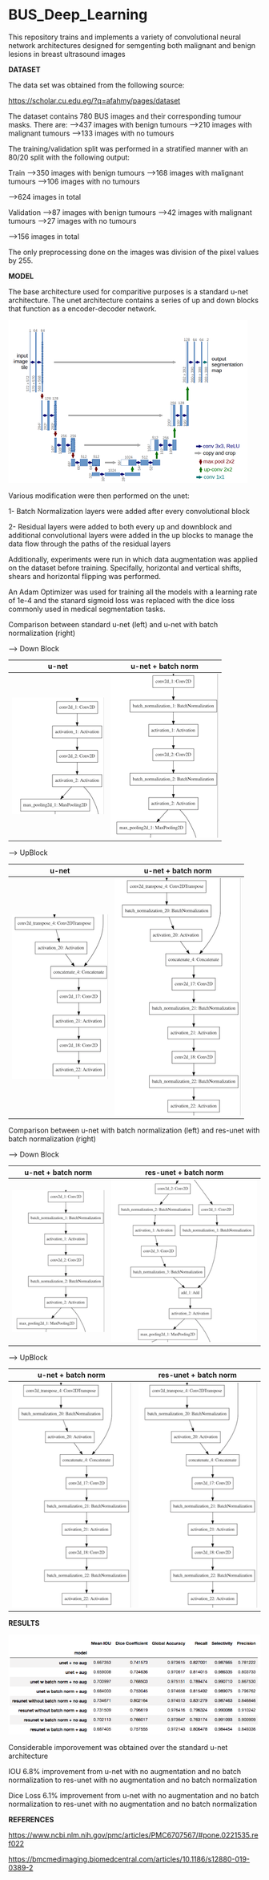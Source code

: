 # BUS_Deep_Learning

This repository trains and implements a variety of convolutional neural network architectures designed for semgenting both malignant and benign lesions in breast ultrasound images

**DATASET**

The data set was obtained from the following source:

https://scholar.cu.edu.eg/?q=afahmy/pages/dataset

The dataset contains 780 BUS images and their corresponding tumour masks. There are:
-->437 images with benign tumours
-->210 images with malignant tumours
-->133 images with no tumours

The training/validation split was performed in a stratified manner with an 80/20 split with the following output:

Train
-->350 images with benign tumours
-->168 images with malignant tumours
-->106 images with no tumours

-->624 images in total

Validation
-->87 images with benign tumours
-->42 images with malignant tumours
-->27 images with no tumours

-->156 images in total

The only preprocessing done on the images was division of the pixel values by 255.

**MODEL**

The base architecture used for comparitive purposes is a standard u-net architecture. The unet architecture contains a series of up and down blocks that function as a encoder-decoder network.

![unet.jpg](static/unet.png)

Various modification were then performed on the unet:

1- Batch Normalization layers were added after every convolutional block

2- Residual layers were added to both every up and downblock and additional convolutional layers were added in the up blocks to manage the data flow through the paths of the residual layers

Additionally, experiments were run in which data augmentation was applied on the dataset before training. Specifally, horizontal and vertical shifts, shears and horizontal flipping was performed.

An Adam Optimizer was used for training all the models with a learning rate of 1e-4 and the stanard sigmoid loss was replaced with the dice loss commonly used in medical segmentation tasks.

Comparison between standard u-net (left) and u-net with batch normalization (right)

--> Down Block

u-net            |  u-net + batch norm
:-------------------------:|:-------------------------:
![unet_bus_base_db.png](static/unet_bus_base_db.png)  |  ![unet_bus_base+batchnorm_db.jpg](static/unet_bus_base+batchnorm_db.png)

--> UpBlock

u-net            |  u-net + batch norm
:-------------------------:|:-------------------------:
![unet_bus_base_ub.png](static/unet_bus_base_ub.png)  |  ![unet_bus_base+batchnorm_ub.jpg](static/unet_bus_base+batchnorm_ub.png)


Comparison between u-net with batch normalization (left) and res-unet with batch normalization (right)

--> Down Block

u-net + batch norm            |  res-unet + batch norm
:-------------------------:|:-------------------------:
![unet_bus_base+batchnorm_db.png](static/unet_bus_base+batchnorm_db.png) |  ![res_unet_bus_base+batchnorm_db.png](static/res_unet_bus_base+batchnorm_db.png)

--> UpBlock

u-net + batch norm            |  res-unet + batch norm
:-------------------------:|:-------------------------:
![unet_bus_base+batchnorm_ub.png](static/unet_bus_base+batchnorm_ub.png) |  ![res_unet_bus_base+batchnorm_ub.png](static/unet_bus_base+batchnorm_ub.png)

**RESULTS**

![validation_set_results_w_normals.png](static/validation_set_results_w_normals.png)

Considerable imporovement was obtained over the standard u-net architecture

IOU 6.8% improvement from u-net with no augmentation and no batch normalization to res-unet with no augmentation and no batch normalization

Dice Loss 6.1% improvement from u-net with no augmentation and no batch normalization to res-unet with no augmentation and no batch normalization

**REFERENCES**

https://www.ncbi.nlm.nih.gov/pmc/articles/PMC6707567/#pone.0221535.ref022

https://bmcmedimaging.biomedcentral.com/articles/10.1186/s12880-019-0389-2


